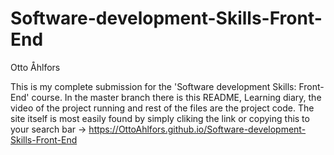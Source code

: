 # Software-development-Skills-Front-End

Otto Åhlfors

This is my complete submission for the 'Software development Skills: Front-End' course.
In the master branch there is this README, Learning diary, the video of the project running and rest of the files are the project code.
The site itself is most easily found by simply cliking the link or copying this to your search bar -> https://OttoAhlfors.github.io/Software-development-Skills-Front-End
